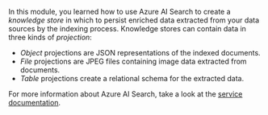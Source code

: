 In this module, you learned how to use Azure AI Search to create a *knowledge store* in which to persist enriched data extracted from your data sources by the indexing process. Knowledge stores can contain data in three kinds of *projection*:

- *Object* projections are JSON representations of the indexed documents.
- *File* projections are JPEG files containing image data extracted from documents.
- *Table* projections create a relational schema for the extracted data.

For more information about Azure AI Search, take a look at the [service documentation](/azure/search/).
